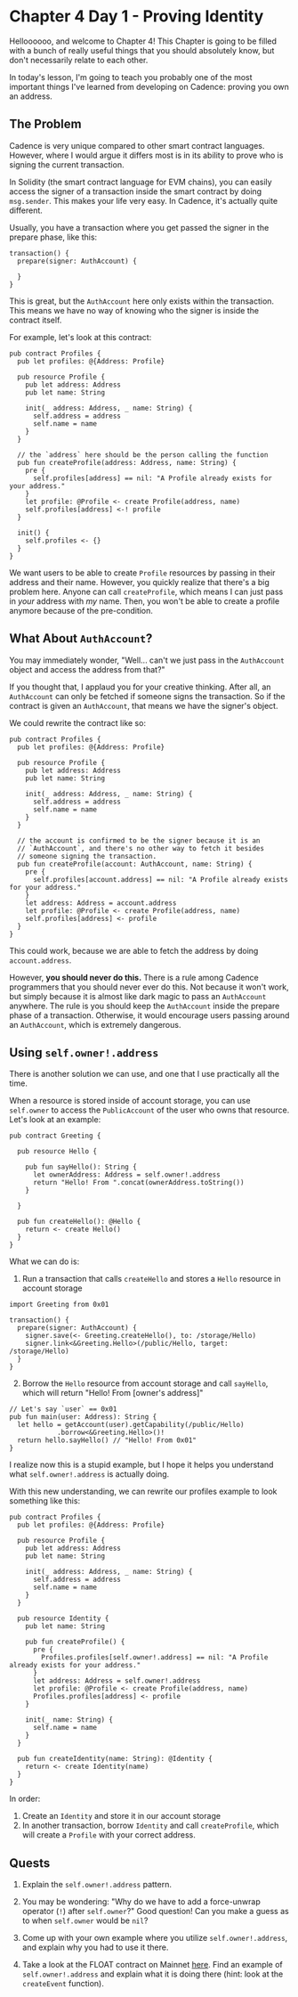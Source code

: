 # Chapter 4 Day 1 - Proving Identity

Helloooooo, and welcome to Chapter 4! This Chapter is going to be filled with a bunch of really useful things that you should absolutely know, but don't necessarily relate to each other.

In today's lesson, I'm going to teach you probably one of the most important things I've learned from developing on Cadence: proving you own an address.

## The Problem

Cadence is very unique compared to other smart contract languages. However, where I would argue it differs most is in its ability to prove who is signing the current transaction.

In Solidity (the smart contract language for EVM chains), you can easily access the signer of a transaction inside the smart contract by doing `msg.sender`. This makes your life very easy. In Cadence, it's actually quite different.

Usually, you have a transaction where you get passed the signer in the prepare phase, like this:

```cadence
transaction() {
  prepare(signer: AuthAccount) {

  }
}
```

This is great, but the `AuthAccount` here only exists within the transaction. This means we have no way of knowing who the signer is inside the contract itself.

For example, let's look at this contract:

```cadence
pub contract Profiles {
  pub let profiles: @{Address: Profile}

  pub resource Profile {
    pub let address: Address
    pub let name: String

    init(_ address: Address, _ name: String) {
      self.address = address
      self.name = name
    }
  }

  // the `address` here should be the person calling the function
  pub fun createProfile(address: Address, name: String) {
    pre {
      self.profiles[address] == nil: "A Profile already exists for your address."
    }
    let profile: @Profile <- create Profile(address, name)
    self.profiles[address] <-! profile
  }
  
  init() {
    self.profiles <- {}
  }
}
```

We want users to be able to create `Profile` resources by passing in their address and their name. However, you quickly realize that there's a big problem here. Anyone can call `createProfile`, which means I can just pass in *your* address with *my* name. Then, you won't be able to create a profile anymore because of the pre-condition.

## What About `AuthAccount`?

You may immediately wonder, "Well... can't we just pass in the `AuthAccount` object and access the address from that?"

If you thought that, I applaud you for your creative thinking. After all, an `AuthAccount` can only be fetched if someone signs the transaction. So if the contract is given an `AuthAccount`, that means we have the signer's object.

We could rewrite the contract like so:

```cadence
pub contract Profiles {
  pub let profiles: @{Address: Profile}

  pub resource Profile {
    pub let address: Address
    pub let name: String

    init(_ address: Address, _ name: String) {
      self.address = address
      self.name = name
    }
  }

  // the account is confirmed to be the signer because it is an
  // `AuthAccount`, and there's no other way to fetch it besides
  // someone signing the transaction.
  pub fun createProfile(account: AuthAccount, name: String) {
    pre {
      self.profiles[account.address] == nil: "A Profile already exists for your address."
    }
    let address: Address = account.address
    let profile: @Profile <- create Profile(address, name)
    self.profiles[address] <- profile
  }
}
```

This could work, because we are able to fetch the address by doing `account.address`. 

However, **you should never do this.** There is a rule among Cadence programmers that you should never ever do this. Not because it won't work, but simply because it is almost like dark magic to pass an `AuthAccount` anywhere. The rule is you should keep the `AuthAccount` inside the prepare phase of a transaction. Otherwise, it would encourage users passing around an `AuthAccount`, which is extremely dangerous.

## Using `self.owner!.address`

There is another solution we can use, and one that I use practically all the time.

When a resource is stored inside of account storage, you can use `self.owner` to access the `PublicAccount` of the user who owns that resource. Let's look at an example:

```cadence
pub contract Greeting {

  pub resource Hello {

    pub fun sayHello(): String {
      let ownerAddress: Address = self.owner!.address
      return "Hello! From ".concat(ownerAddress.toString())
    }

  }

  pub fun createHello(): @Hello {
    return <- create Hello()
  }
}
```

What we can do is:
1. Run a transaction that calls `createHello` and stores a `Hello` resource in account storage

```cadence
import Greeting from 0x01

transaction() {
  prepare(signer: AuthAccount) {
    signer.save(<- Greeting.createHello(), to: /storage/Hello)
    signer.link<&Greeting.Hello>(/public/Hello, target: /storage/Hello)
  }
}
```

2. Borrow the `Hello` resource from account storage and call `sayHello`, which will return "Hello! From [owner's address]"

```cadence
// Let's say `user` == 0x01
pub fun main(user: Address): String {
  let hello = getAccount(user).getCapability(/public/Hello)
            .borrow<&Greeting.Hello>()!
  return hello.sayHello() // "Hello! From 0x01"
} 
```

I realize now this is a stupid example, but I hope it helps you understand what `self.owner!.address` is actually doing.

With this new understanding, we can rewrite our profiles example to look something like this:

```cadence
pub contract Profiles {
  pub let profiles: @{Address: Profile}

  pub resource Profile {
    pub let address: Address
    pub let name: String

    init(_ address: Address, _ name: String) {
      self.address = address
      self.name = name
    }
  }

  pub resource Identity {
    pub let name: String 

    pub fun createProfile() {
      pre {
        Profiles.profiles[self.owner!.address] == nil: "A Profile already exists for your address."
      }
      let address: Address = self.owner!.address
      let profile: @Profile <- create Profile(address, name)
      Profiles.profiles[address] <- profile
    }

    init(_ name: String) {
      self.name = name
    }
  }

  pub fun createIdentity(name: String): @Identity {
    return <- create Identity(name)
  }
}
```

In order:
1. Create an `Identity` and store it in our account storage
2. In another transaction, borrow `Identity` and call `createProfile`, which will create a `Profile` with your correct address.

## Quests

1. Explain the `self.owner!.address` pattern.

2. You may be wondering: "Why do we have to add a force-unwrap operator (`!`) after `self.owner`?" Good question! Can you make a guess as to when `self.owner` would be `nil`?

3. Come up with your own example where you utilize `self.owner!.address`, and explain why you had to use it there.

4. Take a look at the FLOAT contract on Mainnet <a href="https://flow-view-source.com/mainnet/account/0x2d4c3caffbeab845/contract/FLOAT">here</a>. Find an example of `self.owner!.address` and explain what it is doing there (hint: look at the `createEvent` function).
